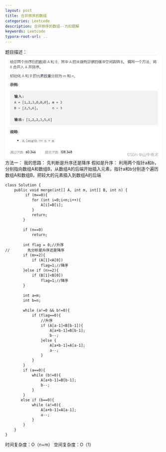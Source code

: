 ```yaml
---
layout: post
title: 合并排序的数组
categories: Leetcode
description: 合并排序的数组--力扣题解
keywords: Leetcode
typora-root-url: ..
---
```


﻿题目描述：
![在这里插入图片描述](/images/posts/Merge-Sorted-Arrays/8b9ef269384c4fccb61ddec155bce171.png)
方法一：
我的思路：
先判断是升序还是降序
假如是升序：
利用两个指针a和b，分别指向数组A和数组B，从数组A的后端开始插入元素，指针a和b分别逐个遍历数组A和数组B，把较大的元素插入到数组A的后端

```
class Solution {
    public void merge(int[] A, int m, int[] B, int n) {
         if (m==0){
            for (int i=0;i<n;i++){
                A[i]=B[i];
            }
            return;
        }

        if (n==0)
            return;

        int flag = 0;//升序
//        先分析是升序还是降序
        if (m>=2){
            if (A[1]<A[0])
                flag=1;//降序
        }else if (n>=2){
            if (B[1]<B[0])
                flag=1;//降序
        }

        int a=m;
        int b=n;

        while (a!=0 && b!=0){
            if (flag==0){
                //升序
                if (A[a-1]<B[b-1]){
                    A[a+b-1]=B[b-1];
                    b--;
                }else {
                    A[a+b-1]=A[a-1];
                    a--;
                }
            }
        }
        if (a==0){
            while (b!=0){
                A[a+b-1]=B[b-1];
                b--;
            }
        }
       else if (b==0){
            while (a!=0){
                A[a+b-1]=A[a-1];
                a--;
            }
        }
    }
}
```
时间复杂度：O（n+m）
空间复杂度：O（1）